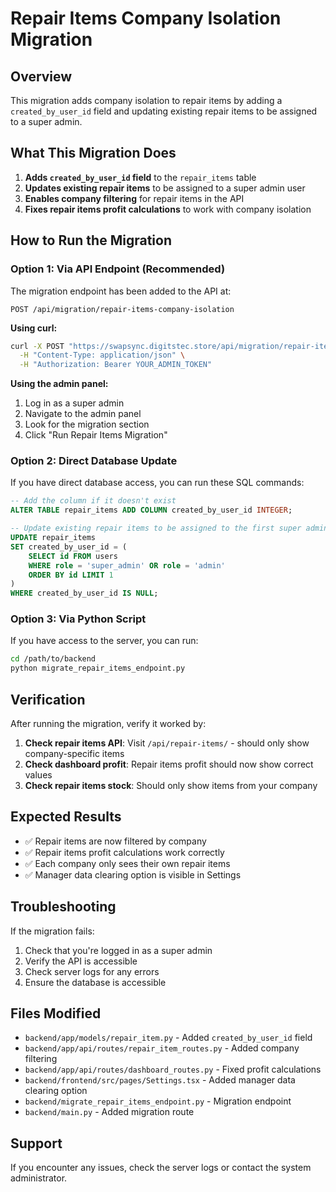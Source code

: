 # Repair Items Company Isolation Migration

## Overview
This migration adds company isolation to repair items by adding a `created_by_user_id` field and updating existing repair items to be assigned to a super admin.

## What This Migration Does
1. **Adds `created_by_user_id` field** to the `repair_items` table
2. **Updates existing repair items** to be assigned to a super admin user
3. **Enables company filtering** for repair items in the API
4. **Fixes repair items profit calculations** to work with company isolation

## How to Run the Migration

### Option 1: Via API Endpoint (Recommended)
The migration endpoint has been added to the API at:
```
POST /api/migration/repair-items-company-isolation
```

**Using curl:**
```bash
curl -X POST "https://swapsync.digitstec.store/api/migration/repair-items-company-isolation" \
  -H "Content-Type: application/json" \
  -H "Authorization: Bearer YOUR_ADMIN_TOKEN"
```

**Using the admin panel:**
1. Log in as a super admin
2. Navigate to the admin panel
3. Look for the migration section
4. Click "Run Repair Items Migration"

### Option 2: Direct Database Update
If you have direct database access, you can run these SQL commands:

```sql
-- Add the column if it doesn't exist
ALTER TABLE repair_items ADD COLUMN created_by_user_id INTEGER;

-- Update existing repair items to be assigned to the first super admin
UPDATE repair_items 
SET created_by_user_id = (
    SELECT id FROM users 
    WHERE role = 'super_admin' OR role = 'admin' 
    ORDER BY id LIMIT 1
)
WHERE created_by_user_id IS NULL;
```

### Option 3: Via Python Script
If you have access to the server, you can run:
```bash
cd /path/to/backend
python migrate_repair_items_endpoint.py
```

## Verification
After running the migration, verify it worked by:

1. **Check repair items API**: Visit `/api/repair-items/` - should only show company-specific items
2. **Check dashboard profit**: Repair items profit should now show correct values
3. **Check repair items stock**: Should only show items from your company

## Expected Results
- ✅ Repair items are now filtered by company
- ✅ Repair items profit calculations work correctly
- ✅ Each company only sees their own repair items
- ✅ Manager data clearing option is visible in Settings

## Troubleshooting
If the migration fails:
1. Check that you're logged in as a super admin
2. Verify the API is accessible
3. Check server logs for any errors
4. Ensure the database is accessible

## Files Modified
- `backend/app/models/repair_item.py` - Added `created_by_user_id` field
- `backend/app/api/routes/repair_item_routes.py` - Added company filtering
- `backend/app/api/routes/dashboard_routes.py` - Fixed profit calculations
- `backend/frontend/src/pages/Settings.tsx` - Added manager data clearing option
- `backend/migrate_repair_items_endpoint.py` - Migration endpoint
- `backend/main.py` - Added migration route

## Support
If you encounter any issues, check the server logs or contact the system administrator.
